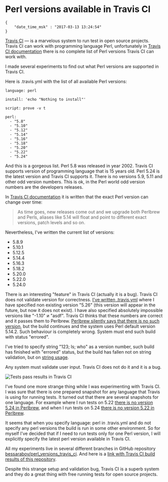 # Perl versions available in Travis CI

```
{
    "date_time_msk" : "2017-03-13 13:24:54"
}
```

[Travis CI](https://travis-ci.org/) — is a marvelous system to run test in open
source projects. Travis CI can work with programming language Perl, unfortunately
in [Travis CI documentation](https://docs.travis-ci.com/user/languages/perl/) there
is no complete list of Perl versions Travis CI can work with.

I made several experiments to find out what Perl versions are supported in Travis CI.

Here is .travis.yml with the list of all available Perl versions:

    language: perl

    install: 'echo "Nothing to install"'

    script: prove -v t

    perl:
      - "5.8"
      - "5.10"
      - "5.12"
      - "5.14"
      - "5.16"
      - "5.18"
      - "5.20"
      - "5.22"
      - "5.24"

And this is a gorgeous list. Perl 5.8 was released in year 2002. Travis CI supports
version of programming language that is 15 years old. Perl 5.24 is the latest version and
Travis CI supports it. There is no versions 5.9, 5.11 and other odd version numbers. This
is ok, in the Perl world odd version numbers are the developers releases.

In [Travis CI documentation](https://docs.travis-ci.com/user/languages/perl/) it is written
that the exact Perl version can change over time:

> As time goes, new releases come out and we upgrade both Perlbrew and Perls,
> aliases like 5.14 will float and point to different exact versions, patch
> levels and so on.

Nevertheless, I've written the current list of versions:

 * 5.8.9
 * 5.10.1
 * 5.12.5
 * 5.14.4
 * 5.16.3
 * 5.18.2
 * 5.20.0
 * 5.22.0
 * 5.24.0

There is an interesting "feature" in Travis CI (actually it is a bug). Travis CI
does not validate version for correctness. [I've written .travis.yml](https://github.com/bessarabov/perl_versions_travis_ci/blob/202f7a15e384d9a576ae9ba562003d93d3206aba/.travis.yml)
where I have specified non existing version "5.26" (this version will appear
in the future, but now it does not exist). I have also specified absolutely
impossible versions like "-1.10" и "asdf". Travis CI thinks that these numbers
are correct and it passes them to Perlbrew.
[Perlbrew silently says that there is no such version](https://travis-ci.org/bessarabov/perl_versions_travis_ci/jobs/207643158#L132),
but the build continues and the system uses Perl default version 5.14.2.
Such behaviour is completely wrong. System must end such build with status "errored".

I've tried to specify string "123; ls; who" as a version number, such build has
finished with "errored" status, but the build has fallen not on string validation,
but on [string usage](https://travis-ci.org/bessarabov/perl_versions_travis_ci/jobs/207643160).

Any system must validate user input. Travis CI does not do it and it is a bug.

![Tests pass results in Travis CI](https://upload.bessarabov.ru/bessarabov/F4Jz87SOMaPYZU0-tmSu_9HnS8k.png)

I've found one more strange thing while I was experimenting with Travis CI.
I was sure that there is one prepared snapshot for any language that Travis is using
for running tests. It turned out that there are several snapshots for one language.
For example where I run tests on 5.22 [there is no version 5.24 in Perlbrew](https://travis-ci.org/bessarabov/perl_versions_travis_ci/jobs/207655484#L182),
and when I run tests on 5.24 [there is no version 5.22 in Perlbrew](https://travis-ci.org/bessarabov/perl_versions_travis_ci/jobs/207655485#L182).

It seems that when you specify language: perl in .travis.yml and do not specify
any perl versions the build is run in some other environment. So for myself I've
decided that if I need to run tests only for one Perl version, I will explicitly
specify the latest perl version available in Travis CI.

All my experiments live in several different branches in GitHub repository [bessarabov/perl_versions_travis_ci](https://github.com/bessarabov/perl_versions_travis_ci).
And here is a [link with Travis CI build results of this repository](https://travis-ci.org/bessarabov/perl_versions_travis_ci).

Despite this strange setup and validation bug, Travis CI is a superb system and they do
a great thing with free running tests for open source projects.
